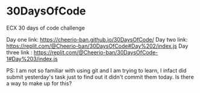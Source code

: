 # 30DaysOfCode
ECX 30 days of code challenge


Day one link: https://cheerio-ban.github.io/30DaysOfCode/
Day two link: https://replit.com/@Cheerio-ban/30DaysOfCode#Day%202/index.js
Day three link : https://replit.com/@Cheerio-ban/30DaysOfCode-1#Day%203/index.js


PS: I am not so familiar with using git and I am trying to learn, I infact did submit yesterday's task just to find out it didn't commit them today. Is there a way to make up for this?
